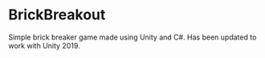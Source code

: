 # BrickBreakout
 Simple brick breaker game made using Unity and C#. Has been updated to work with Unity 2019.

